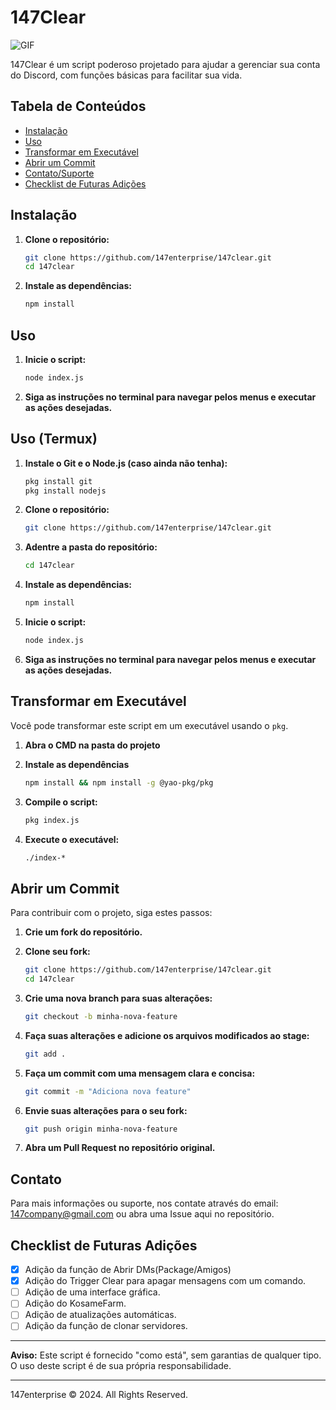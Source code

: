 # 147Clear

<img align="center" alt="GIF" src="https://i.imgur.com/jJCFzTJ.png">
<br>

147Clear é um script poderoso projetado para ajudar a gerenciar sua conta do Discord, com funções básicas para facilitar sua vida.

## Tabela de Conteúdos
- [Instalação](#instalação)
- [Uso](#uso)
- [Transformar em Executável](#transformar-em-executável)
- [Abrir um Commit](#abrir-um-commit)
- [Contato/Suporte](#contato)
- [Checklist de Futuras Adições](#checklist-de-futuras-adições)

## Instalação

1. **Clone o repositório:**
    ```sh
    git clone https://github.com/147enterprise/147clear.git
    cd 147clear
    ```

2. **Instale as dependências:**
    ```sh
    npm install
    ```

## Uso

1. **Inicie o script:**
    ```sh
    node index.js
    ```

2. **Siga as instruções no terminal para navegar pelos menus e executar as ações desejadas.**

## Uso (Termux)

1. **Instale o Git e o Node.js (caso ainda não tenha):**
    ```sh
    pkg install git
    pkg install nodejs
    ```

2. **Clone o repositório:**
    ```sh
    git clone https://github.com/147enterprise/147clear.git
    ```

3. **Adentre a pasta do repositório:**
    ```sh
    cd 147clear
    ```

4. **Instale as dependências:**
    ```sh
    npm install
    ```

5. **Inicie o script:**
    ```sh
    node index.js
    ```

6. **Siga as instruções no terminal para navegar pelos menus e executar as ações desejadas.**

## Transformar em Executável

Você pode transformar este script em um executável usando o `pkg`.

1. **Abra o CMD na pasta do projeto**

2. **Instale as dependências**
    ```sh
    npm install && npm install -g @yao-pkg/pkg
    ```

3. **Compile o script:**
    ```sh
    pkg index.js
    ```

4. **Execute o executável:**
    ```sh
    ./index-*
    ```

## Abrir um Commit

Para contribuir com o projeto, siga estes passos:

1. **Crie um fork do repositório.**
2. **Clone seu fork:**
    ```sh
    git clone https://github.com/147enterprise/147clear.git
    cd 147clear
    ```

3. **Crie uma nova branch para suas alterações:**
    ```sh
    git checkout -b minha-nova-feature
    ```

4. **Faça suas alterações e adicione os arquivos modificados ao stage:**
    ```sh
    git add .
    ```

5. **Faça um commit com uma mensagem clara e concisa:**
    ```sh
    git commit -m "Adiciona nova feature"
    ```

6. **Envie suas alterações para o seu fork:**
    ```sh
    git push origin minha-nova-feature
    ```

7. **Abra um Pull Request no repositório original.**

## Contato

Para mais informações ou suporte, nos contate através do email: [147company@gmail.com](mailto:147company@gmail.com) ou abra uma Issue aqui no repositório.

## Checklist de Futuras Adições

- [x] Adição da função de Abrir DMs(Package/Amigos)
- [x] Adição do Trigger Clear para apagar mensagens com um comando.
- [ ] Adição de uma interface gráfica.
- [ ] Adição do KosameFarm.
- [ ] Adição de atualizações automáticas.
- [ ] Adição da função de clonar servidores.

---

**Aviso:** Este script é fornecido "como está", sem garantias de qualquer tipo. O uso deste script é de sua própria responsabilidade.

---

147enterprise © 2024. All Rights Reserved.
